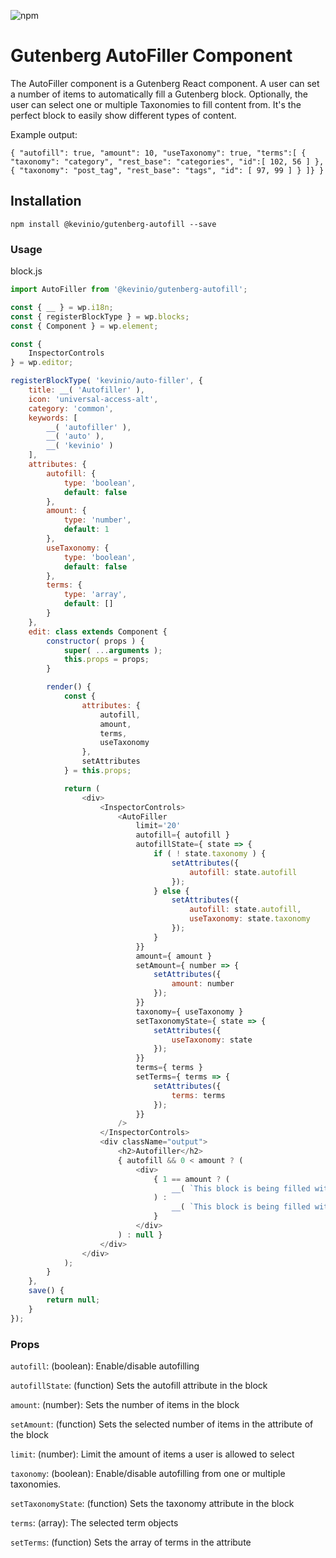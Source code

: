 ![npm](https://img.shields.io/npm/v/@kevinio/gutenberg-autofill.svg?style=flat-square)

# Gutenberg AutoFiller Component

The AutoFiller component is a Gutenberg React component.
A user can set a number of items to automatically fill a Gutenberg block. Optionally, the user can select one or multiple Taxonomies to fill content from. It's the perfect block to easily show different types of content.

Example output:

`
{
	"autofill": true,
	"amount": 10,
	"useTaxonomy": true,
	"terms":[
		{
			"taxonomy": "category",
			"rest_base": "categories",
			"id":[ 102, 56 ]
		},
		{
			"taxonomy": "post_tag",
			"rest_base": "tags",
			"id": [ 97, 99 ]
		}
	]}
}
`

## Installation

`npm install @kevinio/gutenberg-autofill --save`

### Usage

block.js

```javascript
import AutoFiller from '@kevinio/gutenberg-autofill';

const { __ } = wp.i18n;
const { registerBlockType } = wp.blocks;
const { Component } = wp.element;

const {
	InspectorControls
} = wp.editor;

registerBlockType( 'kevinio/auto-filler', {
	title: __( 'Autofiller' ),
	icon: 'universal-access-alt',
	category: 'common',
	keywords: [
		__( 'autofiller' ),
		__( 'auto' ),
		__( 'kevinio' )
	],
	attributes: {
		autofill: {
			type: 'boolean',
			default: false
		},
		amount: {
			type: 'number',
			default: 1
		},
		useTaxonomy: {
			type: 'boolean',
			default: false
		},
		terms: {
			type: 'array',
			default: []
		}
	},
	edit: class extends Component {
		constructor( props ) {
			super( ...arguments );
			this.props = props;
		}

		render() {
			const {
				attributes: {
					autofill,
					amount,
					terms,
					useTaxonomy
				},
				setAttributes
			} = this.props;

			return (
				<div>
					<InspectorControls>
						<AutoFiller
							limit='20'
							autofill={ autofill }
							autofillState={ state => {
								if ( ! state.taxonomy ) {
									setAttributes({
										autofill: state.autofill
									});
								} else {
									setAttributes({
										autofill: state.autofill,
										useTaxonomy: state.taxonomy
									});
								}
							}}
							amount={ amount }
							setAmount={ number => {
								setAttributes({
									amount: number
								});
							}}
							taxonomy={ useTaxonomy }
							setTaxonomyState={ state => {
								setAttributes({
									useTaxonomy: state
								});
							}}
							terms={ terms }
							setTerms={ terms => {
								setAttributes({
									terms: terms
								});
							}}
						/>
					</InspectorControls>
					<div className="output">
						<h2>Autofiller</h2>
						{ autofill && 0 < amount ? (
							<div>
								{ 1 == amount ? (
									__( `This block is being filled with ${ amount } item` )
								) :
									__( `This block is being filled with ${ amount } items` )
								}
							</div>
						) : null }
					</div>
				</div>
			);
		}
	},
	save() {
		return null;
	}
});
```

### Props

`autofill`: (boolean): Enable/disable autofilling

`autofillState`: (function) Sets the autofill attribute in the block

`amount`: (number): Sets the number of items in the block

`setAmount`: (function) Sets the selected number of items in the attribute of the block

`limit`: (number): Limit the amount of items a user is allowed to select

`taxonomy`: (boolean): Enable/disable autofilling from one or multiple taxonomies.

`setTaxonomyState`: (function) Sets the taxonomy attribute in the block

`terms`: (array): The selected term objects

`setTerms`: (function) Sets the array of terms in the attribute